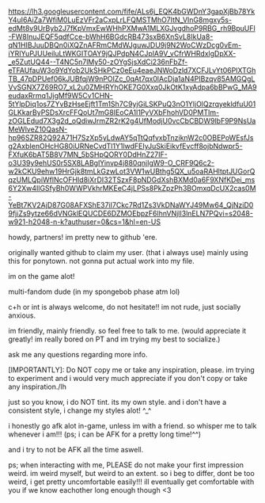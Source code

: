 https://lh3.googleusercontent.com/fife/ALs6j_EQK4bGWDnY3gapXjBb78YkY4uI6AiZa7WfiM0LuEzVFr2aCxpLrLFQMSTMhO7ItN_VInG8mgxy5s-edMt8v9UrByb2J7fKpVmxEwWHhPXMwA1MLXGJvgdhoP9RBG_rh9BpuUFl-FW8InuJEQF5qdfCce-bWhH6BGdcRB473sxB6XnSvL8IkUa8-qN1HIBJuuDBQn0iXQZnAFRmCMdWJguwJDU9j9N2WoCWzDcg0vEm-iYRIYuPJUUeiluLtWKGITOAY9jQJPdpN4CJplA9V_vCfrWHRdxlgDpXX-_e5ZutUQ44--T4NC5n7lMy50-zOYgSjsXdCi236nFbZf-eTFAUfauW3o9YdYob2UkSHkPCz0eEu4eaeJNWoDzld7XCFJLvYt06PIXTGhTB_47pDPUef06kJUBfqjW9nPOIZc_0qAt7qx0lAcDja1aN4PIBzqv85AMGQgLVvSGNX7Z69RO7_xL2u0ZMHRYhOKE7G0Xxq0JkOtK1xyAdpa6bBPwG_MA9eudaxRrmq1JjgMf9W5Cv1CHN-5tYlpDiq1os7ZYvBzHseEjft1Tm1Sh7C9yjGiLSKPuQ3nO1YljOlQzrqyekldfuU01GLKkarByPSDsXrcFFQoUt7mG8IEoCA1l1PyVXbFhohVD0PMTIm-zOGLEdud7X3g2d_oQdiwJrmZR2rK2g4UfModjU0vcCbCBDW9lbF9P9NsUaMeWlveZ10QasN-hp96SZR82Q92A71H7SzXp5yLdwAY5qTtQqfvxbTnziknW2c0OBEPoWEsfJsg2AxbIenOHcHG80iURNeCvdTl1Y1lwdFEIyJuSkiEikvfEvcff8ojbNdwpr5-FXfuK6bAT5B8V7MN_5bSHpQORY0DdHnZ27IF-o3U39y9ehUS0r5SX8LABglYinvp4j880qnjIgW9-O_CRF9Q6c2-w2kCKU9ehw19HrGjk8tmLkGzwLot3VW1wUBthg5QX_u5oaRAHltptJUGorQqzUMLQpiWflNcOFHId8iXrDI32TSzxF8pNDGdXshBXMd0a6F9XNfKDei_ms6Y2Xw4IlGSfyBh0WWPVkhrMKEeC4jLPSs8PkZpzPh3BOmxqDcUX2cas0M-YeBt7KV2AjD87G08AFXShE37iI7Ckc7Rd1Zs3VkDNaWYJ49Mw64_QjNziD09fjiZs9ytze66dVNGklEQUCDE6DZMOEbpzF6lhnVNjlI3lnELN7PQvi=s2048-w921-h2048-n-k?authuser=0&cs=1&hl=en-US

howdy, partners! im pretty new to github 'ere.

originally wanted github to claim my user. (that i always use) mainly using this for ponytown. not gonna put actual work into my file.

im on the game alot!

multi-fandom dude (in my spongebob phase atm lol)

c+h or int is always welcome, do not hesitate!! im not rude, just socially anxious.

im friendly, mainly friendly.
so feel free to talk to me. (would appreciate it greatly! im really bored on PT and im trying my best to socialize.)

ask me any questions regarding more info.

[IMPORTANTLY]: Do NOT copy me or take any inspiration, please. im trying to experiment and i would very much appreciate if you don't copy or take any inspiration./lh

just so you know, i do NOT tint. its my own style. and i don't have a consistent style, i change my styles alot! ^_^

i honestly go afk alot in-game, unless im with a friend. so whisper me to talk whenever i am!!! (ps; i can be AFK for a pretty long time!^^)

and i try to not be AFK all the time aswell.

ps; when interacting with me, PLEASE do not make your first impression weird. im weird myself, but weird to an extent. so i beg to differ, dont be too weird, i get pretty uncomfortable easily!!! ill eventually get comfortable with you if we know eachother long enough though <3
